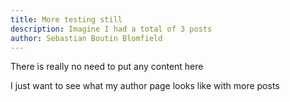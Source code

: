 ```yaml
---
title: More testing still
description: Imagine I had a total of 3 posts
author: Sebastian Boutin Blomfield
---
```


There is really no need to put any content here

I just want to see what my author page looks like with more posts